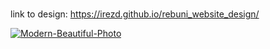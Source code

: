 <br> link to design: https://irezd.github.io/rebuni_website_design/

<a href="https://ibb.co/xMzXFqm"><img src="https://i.ibb.co/gDtm4Zv/Modern-Beautiful-Photo.jpg" alt="Modern-Beautiful-Photo" border="0"></a>
